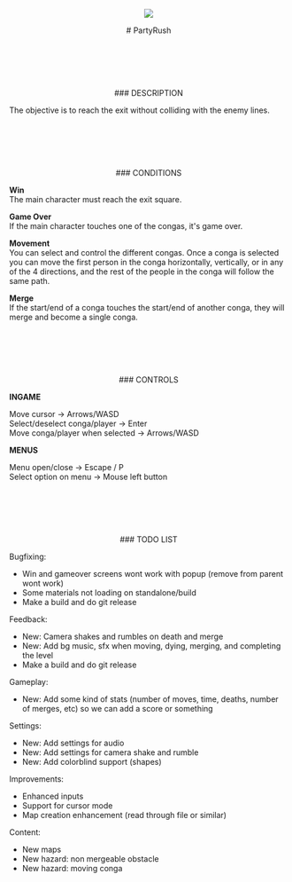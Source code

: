 <p align="center">
 <img src="https://github.com/victorcas04/PartyRush/blob/main/Content/Splash/Splash.png?raw=true"/>
</p>

<p align="center">
# PartyRush

<br></br><br></br>
<p align="center">
### DESCRIPTION
</p>

The objective is to reach the exit without colliding with the enemy lines.

<br></br><br></br>
<p align="center">
### CONDITIONS
</p>

**Win**
<br>The main character must reach the exit square.

**Game Over**
<br>If the main character touches one of the congas, it's game over.

**Movement**
<br>You can select and control the different congas. Once a conga is selected you can move the first person in the conga horizontally, vertically, or in any of the 4 directions, and the rest of the people in the conga will follow the same path.

**Merge**
<br>If the start/end of a conga touches the start/end of another conga, they will merge and become a single conga.

<br></br><br></br>
<p align="center">
### CONTROLS
</p>

**INGAME**

Move cursor -> Arrows/WASD
<br>Select/deselect conga/player -> Enter
<br>Move conga/player when selected -> Arrows/WASD

**MENUS**

Menu open/close -> Escape / P
<br>Select option on menu -> Mouse left button

<br></br><br></br>
<p align="center">
### TODO LIST
</p>

Bugfixing:
 - Win and gameover screens wont work with popup (remove from parent wont work)
 - Some materials not loading on standalone/build
 - Make a build and do git release

Feedback:
 - New: Camera shakes and rumbles on death and merge
 - New: Add bg music, sfx when moving, dying, merging, and completing the level
 - Make a build and do git release

 Gameplay:
 - New: Add some kind of stats (number of moves, time, deaths, number of merges, etc) so we can add a score or something
 
 Settings:
 - New: Add settings for audio
 - New: Add settings for camera shake and rumble
 - New: Add colorblind support (shapes)

 Improvements:
 - Enhanced inputs
 - Support for cursor mode
 - Map creation enhancement (read through file or similar)

 Content:
 - New maps
 - New hazard: non mergeable obstacle
 - New hazard: moving conga
